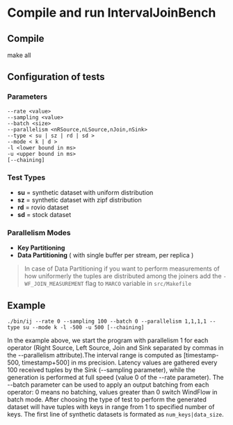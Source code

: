 # Compile and run IntervalJoinBench

## Compile
make all

## Configuration of tests

### Parameters
```
--rate <value>
--sampling <value>
--batch <size>
--parallelism <nRSource,nLSource,nJoin,nSink>
--type < su | sz | rd | sd >
--mode < k | d >
-l <lower bound in ms>
-u <upper bound in ms>
[--chaining]
```

### Test Types

- **su** = synthetic dataset with uniform distribution
- **sz** = synthetic dataset with zipf distribution
- **rd** = rovio dataset
- **sd** = stock dataset

### Parallelism Modes
- **Key Partitioning**
- **Data Partitioning** ( with single buffer per stream, per replica )

> In case of Data Partitioning if you want to perform measurements of how uniformerly the tuples are distributed among the joiners add the `-WF_JOIN_MEASUREMENT` flag to `MARCO` variable in `src/Makefile`

## Example
``./bin/ij --rate 0 --sampling 100 --batch 0 --parallelism 1,1,1,1 --type su --mode k -l -500 -u 500 [--chaining] ``

In the example above, we start the program with parallelism 1 for each operator (Right Source, Left Source, Join and Sink separated by commas in the --parallelism attribute).The interval range is computed as [timestamp-500, timestamp+500] in ms precision. Latency values are gathered every 100 received tuples by the Sink (--sampling parameter), while the generation is performed at full speed (value 0 of the --rate parameter). The --batch parameter can be used to apply an output batching from each operator: 0 means no batching, values greater than 0 switch WindFlow in batch mode. After choosing the type of test to perform the generated dataset will have tuples with keys in range from 1 to specified number of keys. The first line of synthetic datasets is formated as `num_keys|data_size`.
